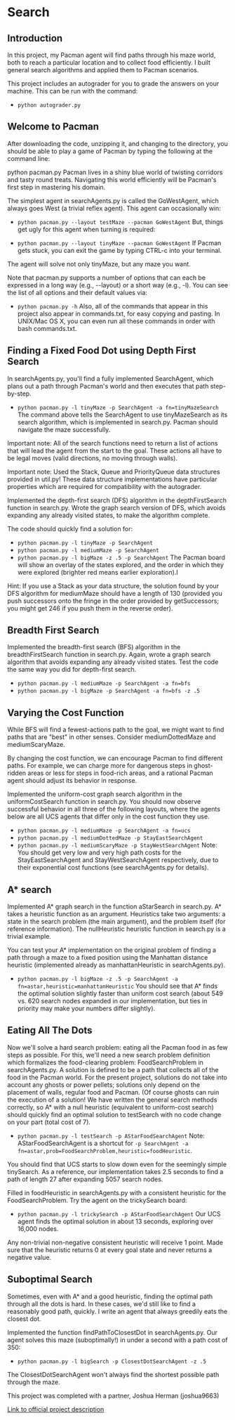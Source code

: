 # Search

## Introduction
In this project, my Pacman agent will find paths through his maze world, both to reach a particular location and to collect food efficiently. I built general search algorithms and applied them to Pacman scenarios.

This project includes an autograder for you to grade the answers on your machine. This can be run with the command:
* `python autograder.py`

## Welcome to Pacman
After downloading the code, unzipping it, and changing to the directory, you should be able to play a game of Pacman by typing the following at the command line:

python pacman.py
Pacman lives in a shiny blue world of twisting corridors and tasty round treats. Navigating this world efficiently will be Pacman's first step in mastering his domain.

The simplest agent in searchAgents.py is called the GoWestAgent, which always goes West (a trivial reflex agent). This agent can occasionally win:

* `python pacman.py --layout testMaze --pacman GoWestAgent`
But, things get ugly for this agent when turning is required:

* `python pacman.py --layout tinyMaze --pacman GoWestAgent`
If Pacman gets stuck, you can exit the game by typing CTRL-c into your terminal.

The agent will solve not only tinyMaze, but any maze you want.

Note that pacman.py supports a number of options that can each be expressed in a long way (e.g., --layout) or a short way (e.g., -l). You can see the list of all options and their default values via:

* `python pacman.py -h`
Also, all of the commands that appear in this project also appear in commands.txt, for easy copying and pasting. In UNIX/Mac OS X, you can even run all these commands in order with bash commands.txt.

## Finding a Fixed Food Dot using Depth First Search
In searchAgents.py, you'll find a fully implemented SearchAgent, which plans out a path through Pacman's world and then executes that path step-by-step.

* `python pacman.py -l tinyMaze -p SearchAgent -a fn=tinyMazeSearch`
The command above tells the SearchAgent to use tinyMazeSearch as its search algorithm, which is implemented in search.py. Pacman should navigate the maze successfully.

Important note: All of the search functions need to return a list of actions that will lead the agent from the start to the goal. These actions all have to be legal moves (valid directions, no moving through walls).

Important note: Used the Stack, Queue and PriorityQueue data structures provided in util.py! These data structure implementations have particular properties which are required for compatibility with the autograder.

Implemented the depth-first search (DFS) algorithm in the depthFirstSearch function in search.py. Wrote the graph search version of DFS, which avoids expanding any already visited states, to make the algorithm complete.

The code should quickly find a solution for:

* `python pacman.py -l tinyMaze -p SearchAgent`
* `python pacman.py -l mediumMaze -p SearchAgent`
* `python pacman.py -l bigMaze -z .5 -p SearchAgent`
The Pacman board will show an overlay of the states explored, and the order in which they were explored (brighter red means earlier exploration).I

Hint: If you use a Stack as your data structure, the solution found by your DFS algorithm for mediumMaze should have a length of 130 (provided you push successors onto the fringe in the order provided by getSuccessors; you might get 246 if you push them in the reverse order).

## Breadth First Search
Implemented the breadth-first search (BFS) algorithm in the breadthFirstSearch function in search.py. Again, wrote a graph search algorithm that avoids expanding any already visited states. Test the code the same way you did for depth-first search.

* `python pacman.py -l mediumMaze -p SearchAgent -a fn=bfs`
* `python pacman.py -l bigMaze -p SearchAgent -a fn=bfs -z .5`

## Varying the Cost Function
While BFS will find a fewest-actions path to the goal, we might want to find paths that are "best" in other senses. Consider mediumDottedMaze and mediumScaryMaze.

By changing the cost function, we can encourage Pacman to find different paths. For example, we can charge more for dangerous steps in ghost-ridden areas or less for steps in food-rich areas, and a rational Pacman agent should adjust its behavior in response.

Implemented the uniform-cost graph search algorithm in the uniformCostSearch function in search.py. You should now observe successful behavior in all three of the following layouts, where the agents below are all UCS agents that differ only in the cost function they use.

* `python pacman.py -l mediumMaze -p SearchAgent -a fn=ucs`
* `python pacman.py -l mediumDottedMaze -p StayEastSearchAgent`
* `python pacman.py -l mediumScaryMaze -p StayWestSearchAgent`
Note: You should get very low and very high path costs for the StayEastSearchAgent and StayWestSearchAgent respectively, due to their exponential cost functions (see searchAgents.py for details).

## A* search
Implemented A* graph search in the function aStarSearch in search.py. A* takes a heuristic function as an argument. Heuristics take two arguments: a state in the search problem (the main argument), and the problem itself (for reference information). The nullHeuristic heuristic function in search.py is a trivial example.

You can test your A* implementation on the original problem of finding a path through a maze to a fixed position using the Manhattan distance heuristic (implemented already as manhattanHeuristic in searchAgents.py).

* `python pacman.py -l bigMaze -z .5 -p SearchAgent -a fn=astar,heuristic=manhattanHeuristic`
You should see that A* finds the optimal solution slightly faster than uniform cost search (about 549 vs. 620 search nodes expanded in our implementation, but ties in priority may make your numbers differ slightly).

## Eating All The Dots
Now we'll solve a hard search problem: eating all the Pacman food in as few steps as possible. For this, we'll need a new search problem definition which formalizes the food-clearing problem: FoodSearchProblem in searchAgents.py. A solution is defined to be a path that collects all of the food in the Pacman world. For the present project, solutions do not take into account any ghosts or power pellets; solutions only depend on the placement of walls, regular food and Pacman. (Of course ghosts can ruin the execution of a solution! We have written the general search methods correctly, so A* with a null heuristic (equivalent to uniform-cost search) should quickly find an optimal solution to testSearch with no code change on your part (total cost of 7).

* `python pacman.py -l testSearch -p AStarFoodSearchAgent`
Note: AStarFoodSearchAgent is a shortcut for `-p SearchAgent -a fn=astar,prob=FoodSearchProblem,heuristic=foodHeuristic`.

You should find that UCS starts to slow down even for the seemingly simple tinySearch. As a reference, our implementation takes 2.5 seconds to find a path of length 27 after expanding 5057 search nodes.

Filled in foodHeuristic in searchAgents.py with a consistent heuristic for the FoodSearchProblem. Try the agent on the trickySearch board:

* `python pacman.py -l trickySearch -p AStarFoodSearchAgent`
Our UCS agent finds the optimal solution in about 13 seconds, exploring over 16,000 nodes.

Any non-trivial non-negative consistent heuristic will receive 1 point. Made sure that the heuristic returns 0 at every goal state and never returns a negative value.

## Suboptimal Search
Sometimes, even with A* and a good heuristic, finding the optimal path through all the dots is hard. In these cases, we'd still like to find a reasonably good path, quickly. I write an agent that always greedily eats the closest dot.

Implemented the function findPathToClosestDot in searchAgents.py. Our agent solves this maze (suboptimally!) in under a second with a path cost of 350:

* `python pacman.py -l bigSearch -p ClosestDotSearchAgent -z .5`

The ClosestDotSearchAgent won't always find the shortest possible path through the maze.

This project was completed with a partner, Joshua Herman (joshua9663)

[Link to official project description](http://ai.berkeley.edu/search.html)

